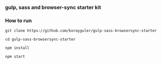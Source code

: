 ### gulp, sass and browser-sync starter kit

### How to run

```
git clone https://github.com/korayguler/gulp-sass-browsersync-starter
```

```
cd gulp-sass-browsersync-starter
```

```
npm install
```

```
npm start
```
